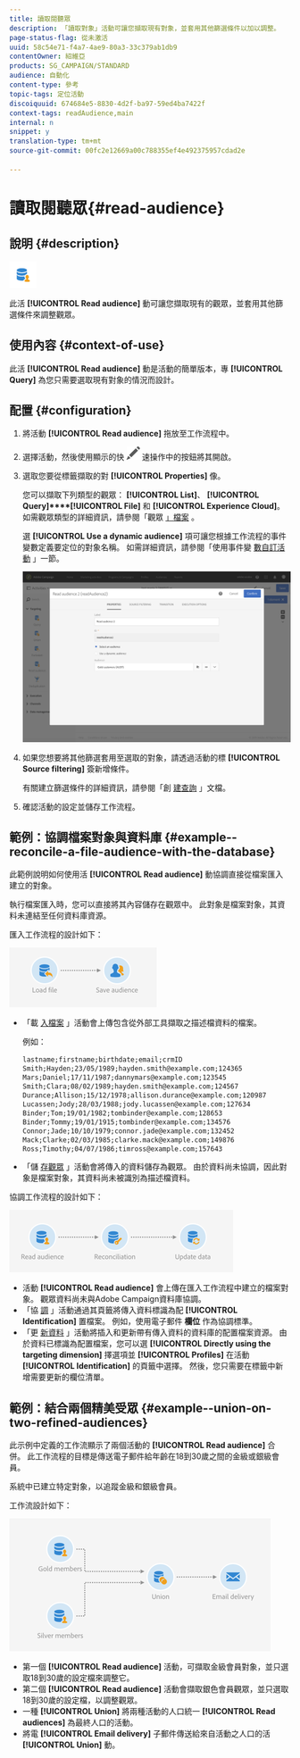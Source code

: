 ```yaml
---
title: 讀取閱聽眾
description: 「讀取對象」活動可讓您擷取現有對象，並套用其他篩選條件以加以調整。
page-status-flag: 從未激活
uuid: 58c54e71-f4a7-4ae9-80a3-33c379ab1db9
contentOwner: 紹維亞
products: SG_CAMPAIGN/STANDARD
audience: 自動化
content-type: 參考
topic-tags: 定位活動
discoiquuid: 674684e5-8830-4d2f-ba97-59ed4ba7422f
context-tags: readAudience,main
internal: n
snippet: y
translation-type: tm+mt
source-git-commit: 00fc2e12669a00c788355ef4e492375957cdad2e

---
```



# 讀取閱聽眾{#read-audience}

## 說明 {#description}

![](assets/prefill.png)

此活 **[!UICONTROL Read audience]** 動可讓您擷取現有的觀眾，並套用其他篩選條件來調整觀眾。

## 使用內容 {#context-of-use}

此活 **[!UICONTROL Read audience]** 動是活動的簡單版本，專 **[!UICONTROL Query]** 為您只需要選取現有對象的情況而設計。

## 配置 {#configuration}

1. 將活動 **[!UICONTROL Read audience]** 拖放至工作流程中。
1. 選擇活動，然後使用顯示的快 ![](assets/edit_darkgrey-24px.png) 速操作中的按鈕將其開啟。
1. 選取您要從標籤擷取的對 **[!UICONTROL Properties]** 像。

   您可以擷取下列類型的觀眾： **[!UICONTROL List]**、 **[!UICONTROL Query]****[!UICONTROL File]** 和 **[!UICONTROL Experience Cloud]**。 如需觀眾類型的詳細資訊，請參閱「觀眾 [」檔案](../../audiences/using/about-audiences.md) 。

   選 **[!UICONTROL Use a dynamic audience]** 項可讓您根據工作流程的事件變數定義要定位的對象名稱。 如需詳細資訊，請參閱「使用事件變 [數自訂活動](../../automating/using/calling-a-workflow-with-external-parameters.md#customizing-activities-with-events-variables) 」一節。

   ![](assets/readaudience_activity1.png)

1. 如果您想要將其他篩選套用至選取的對象，請透過活動的標 **[!UICONTROL Source filtering]** 簽新增條件。

   有關建立篩選條件的詳細資訊，請參閱「創 [建查詢](../../automating/using/editing-queries.md#creating-queries) 」文檔。

1. 確認活動的設定並儲存工作流程。

## 範例：協調檔案對象與資料庫 {#example--reconcile-a-file-audience-with-the-database}

此範例說明如何使用活 **[!UICONTROL Read audience]** 動協調直接從檔案匯入建立的對象。

執行檔案匯入時，您可以直接將其內容儲存在觀眾中。 此對象是檔案對象，其資料未連結至任何資料庫資源。

匯入工作流程的設計如下：

![](assets/readaudience_activity_example3.png)

* 「載 [入檔案](../../automating/using/load-file.md) 」活動會上傳包含從外部工具擷取之描述檔資料的檔案。

   例如：

   ```
   lastname;firstname;birthdate;email;crmID
   Smith;Hayden;23/05/1989;hayden.smith@example.com;124365
   Mars;Daniel;17/11/1987;dannymars@example.com;123545
   Smith;Clara;08/02/1989;hayden.smith@example.com;124567
   Durance;Allison;15/12/1978;allison.durance@example.com;120987
   Lucassen;Jody;28/03/1988;jody.lucassen@example.com;127634
   Binder;Tom;19/01/1982;tombinder@example.com;128653
   Binder;Tommy;19/01/1915;tombinder@example.com;134576
   Connor;Jade;10/10/1979;connor.jade@example.com;132452
   Mack;Clarke;02/03/1985;clarke.mack@example.com;149876
   Ross;Timothy;04/07/1986;timross@example.com;157643
   ```

* 「儲 [存觀眾](../../automating/using/save-audience.md) 」活動會將傳入的資料儲存為觀眾。 由於資料尚未協調，因此對象是檔案對象，其資料尚未被識別為描述檔資料。

協調工作流程的設計如下：

![](assets/readaudience_activity_example2.png)

* 活動 **[!UICONTROL Read audience]** 會上傳在匯入工作流程中建立的檔案對象。 觀眾資料尚未與Adobe Campaign資料庫協調。
* 「協 [調](../../automating/using/reconciliation.md) 」活動通過其頁籤將傳入資料標識為配 **[!UICONTROL Identification]** 置檔案。 例如，使用電子郵件 **欄位** 作為協調標準。
* 「更 [新資料](../../automating/using/update-data.md) 」活動將插入和更新帶有傳入資料的資料庫的配置檔案資源。 由於資料已標識為配置檔案，您可以選 **[!UICONTROL Directly using the targeting dimension]** 擇選項並 **[!UICONTROL Profiles]** 在活動 **[!UICONTROL Identification]** 的頁籤中選擇。 然後，您只需要在標籤中新增需要更新的欄位清單。

## 範例：結合兩個精美受眾 {#example--union-on-two-refined-audiences}

此示例中定義的工作流顯示了兩個活動的 **[!UICONTROL Read audience]** 合併。 此工作流程的目標是傳送電子郵件給年齡在18到30歲之間的金級或銀級會員。

系統中已建立特定對象，以追蹤金級和銀級會員。

工作流設計如下：

![](assets/readaudience_activity_example1.png)

* 第一個 **[!UICONTROL Read audience]** 活動，可擷取金級會員對象，並只選取18到30歲的設定檔來調整它。
* 第二個 **[!UICONTROL Read audience]** 活動會擷取銀色會員觀眾，並只選取18到30歲的設定檔，以調整觀眾。
* 一種 **[!UICONTROL Union]** 將兩種活動的人口統一 **[!UICONTROL Read audiences]** 為最終人口的活動。
* 將電 **[!UICONTROL Email delivery]** 子郵件傳送給來自活動之人口的活 **[!UICONTROL Union]** 動。

